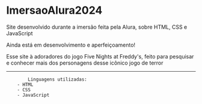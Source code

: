 # ImersaoAlura2024

Site desenvolvido durante a imersão feita pela Alura, sobre HTML, CSS e JavaScript

Ainda está em desenvolvimento e aperfeiçoamento!

Esse site à adoradores do jogo Five Nights at Freddy's, feito para pesquisar e conhecer mais dos personagens desse icônico jogo de terror

------------------------------------------------------------------------------------------------------------------------------------
            Linguagens utilizadas:
        - HTML
        - CSS
        - JavaScript
